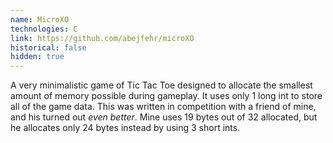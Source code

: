 ```yaml
---
name: MicroXO
technologies: C
link: https://github.com/abejfehr/microXO
historical: false
hidden: true
---
```


A very minimalistic game of Tic Tac Toe designed to allocate the smallest amount of memory possible during gameplay. It uses only 1 long int to store all of the game data. This was written in competition with a friend of mine, and his turned out _even better_. Mine uses 19 bytes out of 32 allocated, but he allocates only 24 bytes instead by using 3 short ints.
